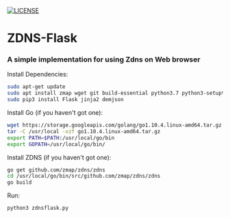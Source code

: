 [![LICENSE](https://img.shields.io/badge/license-Anti%20996-blue.svg)](https://github.com/996icu/996.ICU/blob/master/LICENSE)
# ZDNS-Flask
### A simple implementation for using Zdns on Web browser

Install Dependencies:
```bash
sudo apt-get update
sudo apt install zmap wget git build-essential python3.7 python3-setuptools python3-pip
sudo pip3 install Flask jinja2 demjson
```

Install Go (if you haven't got one):
```bash
wget https://storage.googleapis.com/golang/go1.10.4.linux-amd64.tar.gz
tar -C /usr/local -xzf go1.10.4.linux-amd64.tar.gz
export PATH=$PATH:/usr/local/go/bin
export GOPATH=/usr/local/go/bin/
```
Install ZDNS (if you haven't got one):
```bash
go get github.com/zmap/zdns/zdns
cd /usr/local/go/bin/src/github.com/zmap/zdns/zdns
go build
```
Run:
```bash
python3 zdnsflask.py
```
